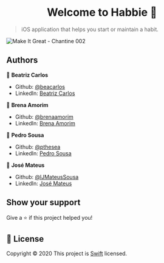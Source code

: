 # <h1 align="center">Welcome to Habbie 👋</h1>

> iOS application that helps you start or maintain a habit.

![Make It Great - Chantine 002](https://user-images.githubusercontent.com/32069720/102219286-07c52100-3ebe-11eb-89e5-c15c6eedc09d.jpeg)

## Authors

 👤 **Beatriz Carlos**
* Github: [@beacarlos](https://github.com/beacarlos)
* LinkedIn: [Beatriz Carlos](https://www.linkedin.com/in/beatriz-carlos-936a07192/)

 👤 **Brena Amorim**
* Github: [@brenaamorim](https://github.com/brenaamorim)
* LinkedIn: [Brena Amorim](https://www.linkedin.com/in/brena-amorim-a52a80200)

👤 **Pedro Sousa**
* Github: [@pthesea](https://github.com/pthesea)
* LinkedIn: [Pedro Sousa](https://www.linkedin.com/in/pedrosousa27)

 👤 **José Mateus**
* Github: [@lJMateusSousa](https://github.com/JMateusSousa)
* LinkedIn: [José Mateus]()


## Show your support
Give a ⭐️ if this project helped you!

## 📝 License

Copyright © 2020
This project is [Swift](https://github.com/CineTimeAcademy/CineTime/blob/master/LICENSE) licensed.
